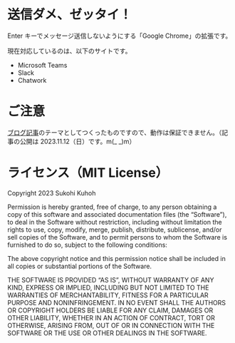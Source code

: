 # 送信ダメ、ゼッタイ！
Enter キーでメッセージ送信しないようにする「Google Chrome」の拡張です。

現在対応しているのは、以下のサイトです。

* Microsoft Teams
* Slack
* Chatwork

# ご注意
[ブログ記事]( https://blog.capilano-fw.com/?p=12149)のテーマとしてつくったものですので、動作は保証できません。（記事の公開は 2023.11.12（日）です。m(_ _)m）

# ライセンス（MIT License）
Copyright 2023 Sukohi Kuhoh

Permission is hereby granted, free of charge, to any person obtaining a copy of this software and associated documentation files (the “Software”), to deal in the Software without restriction, including without limitation the rights to use, copy, modify, merge, publish, distribute, sublicense, and/or sell copies of the Software, and to permit persons to whom the Software is furnished to do so, subject to the following conditions:

The above copyright notice and this permission notice shall be included in all copies or substantial portions of the Software.

THE SOFTWARE IS PROVIDED “AS IS”, WITHOUT WARRANTY OF ANY KIND, EXPRESS OR IMPLIED, INCLUDING BUT NOT LIMITED TO THE WARRANTIES OF MERCHANTABILITY, FITNESS FOR A PARTICULAR PURPOSE AND NONINFRINGEMENT. IN NO EVENT SHALL THE AUTHORS OR COPYRIGHT HOLDERS BE LIABLE FOR ANY CLAIM, DAMAGES OR OTHER LIABILITY, WHETHER IN AN ACTION OF CONTRACT, TORT OR OTHERWISE, ARISING FROM, OUT OF OR IN CONNECTION WITH THE SOFTWARE OR THE USE OR OTHER DEALINGS IN THE SOFTWARE.
